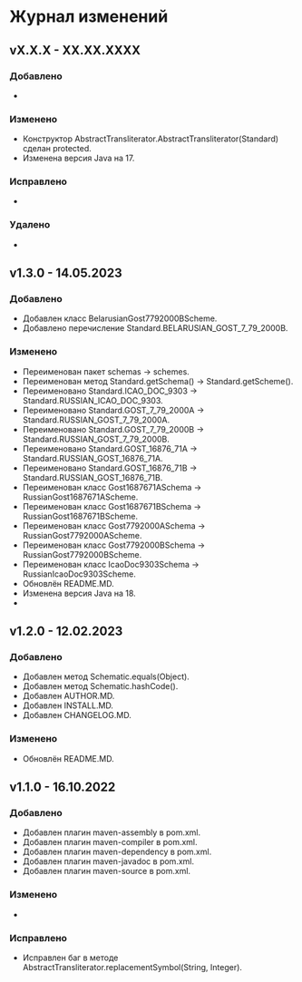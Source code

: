 # Журнал изменений
## vX.X.X - XX.XX.XXXX
### Добавлено
*

### Изменено
* Конструктор AbstractTransliterator.AbstractTransliterator(Standard) сделан protected.
* Изменена версия Java на 17.

### Исправлено
*

### Удалено
*

## v1.3.0 - 14.05.2023
### Добавлено
* Добавлен класс BelarusianGost7792000BScheme.
* Добавлено перечисление Standard.BELARUSIAN_GOST_7_79_2000B.

### Изменено
* Переименован пакет schemas -> schemes.
* Переименован метод Standard.getSchema() -> Standard.getScheme().
* Переименовано Standard.ICAO_DOC_9303 -> Standard.RUSSIAN_ICAO_DOC_9303.
* Переименовано Standard.GOST_7_79_2000A -> Standard.RUSSIAN_GOST_7_79_2000A.
* Переименовано Standard.GOST_7_79_2000B -> Standard.RUSSIAN_GOST_7_79_2000B.
* Переименовано Standard.GOST_16876_71A -> Standard.RUSSIAN_GOST_16876_71A.
* Переименовано Standard.GOST_16876_71B -> Standard.RUSSIAN_GOST_16876_71B.
* Переименован класс Gost1687671ASchema -> RussianGost1687671AScheme.
* Переименован класс Gost1687671BSchema -> RussianGost1687671BScheme.
* Переименован класс Gost7792000ASchema -> RussianGost7792000AScheme.
* Переименован класс Gost7792000BSchema -> RussianGost7792000BScheme.
* Переименован класс IcaoDoc9303Schema -> RussianIcaoDoc9303Scheme.
* Обновлён README.MD.
* Изменена версия Java на 18.
*

## v1.2.0 - 12.02.2023
### Добавлено
* Добавлен метод Schematic.equals(Object).
* Добавлен метод Schematic.hashCode().
* Добавлен AUTHOR.MD.
* Добавлен INSTALL.MD.
* Добавлен CHANGELOG.MD.

### Изменено
* Обновлён README.MD.

## v1.1.0 - 16.10.2022
### Добавлено
* Добавлен плагин maven-assembly в pom.xml.
* Добавлен плагин maven-compiler в pom.xml.
* Добавлен плагин maven-dependency в pom.xml.
* Добавлен плагин maven-javadoc в pom.xml.
* Добавлен плагин maven-source в pom.xml.

### Изменено
*

### Исправлено
* Исправлен баг в методе AbstractTransliterator.replacementSymbol(String, Integer).
